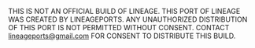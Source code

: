 THIS IS NOT AN OFFICIAL BUILD OF LINEAGE. THIS PORT OF LINEAGE WAS CREATED BY LINEAGEPORTS. ANY UNAUTHORIZED DISTRIBUTION OF THIS PORT IS NOT PERMITTED WITHOUT CONSENT. CONTACT lineageports@gmail.com FOR CONSENT TO DISTRIBUTE THIS BUILD. 
